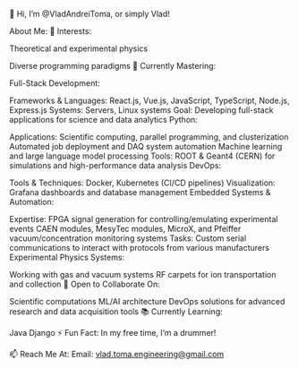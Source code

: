 👋 Hi, I’m @VladAndreiToma, or simply Vlad!

About Me:
👀 Interests:

Theoretical and experimental physics

Diverse programming paradigms
🌱 Currently Mastering:

Full-Stack Development:

Frameworks & Languages: React.js, Vue.js, JavaScript, TypeScript, Node.js, Express.js
Systems: Servers, Linux systems
Goal: Developing full-stack applications for science and data analytics
Python:

Applications:
Scientific computing, parallel programming, and clusterization
Automated job deployment and DAQ system automation
Machine learning and large language model processing
Tools: ROOT & Geant4 (CERN) for simulations and high-performance data analysis
DevOps:

Tools & Techniques: Docker, Kubernetes (CI/CD pipelines)
Visualization: Grafana dashboards and database management
Embedded Systems & Automation:

Expertise:
FPGA signal generation for controlling/emulating experimental events
CAEN modules, MesyTec modules, MicroX, and Pfeiffer vacuum/concentration monitoring systems
Tasks: Custom serial communications to interact with protocols from various manufacturers
Experimental Physics Systems:

Working with gas and vacuum systems
RF carpets for ion transportation and collection
💞️ Open to Collaborate On:

Scientific computations
ML/AI architecture
DevOps solutions for advanced research and data acquisition tools
📚 Currently Learning:

Java
Django
⚡ Fun Fact: In my free time, I’m a drummer!

📫 Reach Me At:
Email: vlad.toma.engineering@gmail.com
<!---
VladAndreiToma/VladAndreiToma is a ✨ special ✨ repository because its `README.md` (this file) appears on your GitHub profile.
You can click the Preview link to take a look at your changes.
--->
